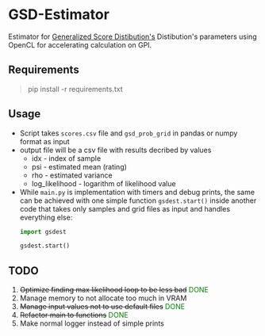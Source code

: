 # GSD-Estimator

Estimator for [Generalized Score Distibution's](https://arxiv.org/abs/1909.04369) Distibution's parameters using OpenCL for accelerating calculation on GPI.

## Requirements

> pip install -r requirements.txt

## Usage

* Script takes `scores.csv` file and `gsd_prob_grid` in pandas or numpy format as input
* output file will be a csv file with results decribed by values
  * idx - index of sample
  * psi - estimated mean (rating)
  * rho - estimated variance
  * log_likelihood - logarithm of likelihood value
* While `main.py` is implementation with timers and debug prints, the same can be achieved with one simple function `gsdest.start()` inside another code that takes only samples and grid files as input and handles everything else:
  ```python
  import gsdest

  gsdest.start()
  ```

## TODO

1. ~~Optimize finding max likelihood loop to be less bad~~ <span style="color:green">DONE</span>
2. Manage memory to not allocate too much in VRAM 
3. ~~Manage input values not to use default files~~ <span style="color:green">DONE</span>
4. ~~Refactor main to functions~~ <span style="color:green">DONE</span>
5. Make normal logger instead of simple prints 